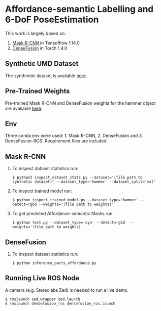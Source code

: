 # Affordance-semantic Labelling and 6-DoF PoseEstimation
This work is largely based on:
1. [Mask R-CNN](https://github.com/matterport/Mask_RCNN) in Tensofflow 1.14.0 
2. [DenseFusion](https://github.com/j96w/DenseFusion) in Torch 1.4.0

## Synthetic UMD Dataset
The synthentic dataset is avaliable [here](https://drive.google.com/file/d/1ffP3N0ZVzPAGjTGMdSS1_40JPadBOayS/view?usp=sharing).

## Pre-Trained Weights
Pre-trained Mask R-CNN and DenseFusion weights for the hammer object are avaliable [here](https://drive.google.com/file/d/1ffP3N0ZVzPAGjTGMdSS1_40JPadBOayS/view?usp=sharing).

## Env
Three conda env were used: 1. Mask R-CNN, 2. DenseFusion and 3. DenseFusion-ROS. Requirement files are included.

## Mask R-CNN
1. To inspect dataset statistics run:
   ```
   $ python3 inspect_dataset_stats.py --dataset='(file path to synthetic dataset)' --dataset_type='hammer' --dataset_split='val'
   ```
2. To inspect trained model run:
   ```
   $ python inspect_trained_model.py --dataset_type='hammer' --detect=rgbd --weights='(file path to weights)'
   ```
3. To get predicted Affordance-semantic Masks run:
   ```
   $ python test.py --dataset_type='syn' --detect=rgbd  --weights='(file path to weights)'
   ```
## DenseFusion
1. To inspect dataset statistics run:
   ```
   $ python inference_parts_affordance.py
   ```

## Running Live ROS Node
A camera (e.g. Stereolabs Zed) is needed to run a live demo.

   ```
   $ roslaunch zed_wrapper zed.launch
   $ roslaunch densefusion_ros densefusion_ros.launch
   ```


